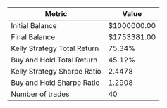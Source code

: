| Metric | Value |
| --- | --- |
| Initial Balance | $1000000.00 |
| Final Balance | $1753381.00 |
| Kelly Strategy Total Return | 75.34% |
| Buy and Hold Total Return | 45.12% |
| Kelly Strategy Sharpe Ratio | 2.4478 |
| Buy and Hold Sharpe Ratio | 1.2908 |
| Number of trades | 40 |

